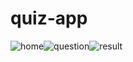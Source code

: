 # quiz-app


![home](https://user-images.githubusercontent.com/67236717/119312028-712c3580-bc8f-11eb-989f-26892e1dd407.jpeg)![question](https://user-images.githubusercontent.com/67236717/119312040-74bfbc80-bc8f-11eb-9607-f76b4b9c6a54.jpeg)![result](https://user-images.githubusercontent.com/67236717/119312279-ca946480-bc8f-11eb-8838-a2b419ec6a48.jpeg)



